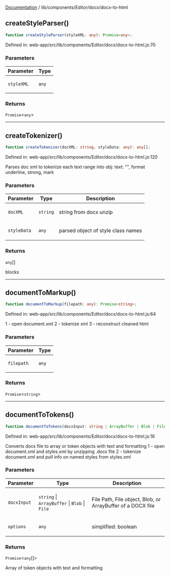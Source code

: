 [Documentation](../../../../modules.md) / lib/components/Editor/docx/docx-to-html

## createStyleParser()

```ts
function createStyleParser(styleXML: any): Promise<any>;
```

Defined in: web-app/src/lib/components/Editor/docx/docx-to-html.js:70

### Parameters

<table>
<thead>
<tr>
<th>Parameter</th>
<th>Type</th>
</tr>
</thead>
<tbody>
<tr>
<td>

`styleXML`

</td>
<td>

`any`

</td>
</tr>
</tbody>
</table>

### Returns

`Promise`&lt;`any`&gt;

***

## createTokenizer()

```ts
function createTokenizer(docXML: string, styleData: any): any[];
```

Defined in: web-app/src/lib/components/Editor/docx/docx-to-html.js:120

Parses doc xml to tokenize each text range into obj:
text: "", format underline, strong, mark

### Parameters

<table>
<thead>
<tr>
<th>Parameter</th>
<th>Type</th>
<th>Description</th>
</tr>
</thead>
<tbody>
<tr>
<td>

`docXML`

</td>
<td>

`string`

</td>
<td>

string from docx unzip

</td>
</tr>
<tr>
<td>

`styleData`

</td>
<td>

`any`

</td>
<td>

parsed object of style class names

</td>
</tr>
</tbody>
</table>

### Returns

`any`[]

blocks

***

## documentToMarkup()

```ts
function documentToMarkup(filepath: any): Promise<string>;
```

Defined in: web-app/src/lib/components/Editor/docx/docx-to-html.js:64

1 - open document.xml
2 - tokenize xml
3 - reconstruct cleaned html

### Parameters

<table>
<thead>
<tr>
<th>Parameter</th>
<th>Type</th>
</tr>
</thead>
<tbody>
<tr>
<td>

`filepath`

</td>
<td>

`any`

</td>
</tr>
</tbody>
</table>

### Returns

`Promise`&lt;`string`&gt;

***

## documentToTokens()

```ts
function documentToTokens(docxInput: string | ArrayBuffer | Blob | File, options: any): Promise<any[]>;
```

Defined in: web-app/src/lib/components/Editor/docx/docx-to-html.js:16

Converts docx file to array or token objects with text and formatting
 1 - open document.xml and styles.xml by unzipping .docx file
 2 - tokenize document.xml and pull info on named styles from styles.xml

### Parameters

<table>
<thead>
<tr>
<th>Parameter</th>
<th>Type</th>
<th>Description</th>
</tr>
</thead>
<tbody>
<tr>
<td>

`docxInput`

</td>
<td>

`string` \| `ArrayBuffer` \| `Blob` \| `File`

</td>
<td>

File Path, File object, Blob, or ArrayBuffer of a DOCX file

</td>
</tr>
<tr>
<td>

`options`

</td>
<td>

`any`

</td>
<td>

simplified: boolean

</td>
</tr>
</tbody>
</table>

### Returns

`Promise`&lt;`any`[]&gt;

Array of token objects with text and formatting
